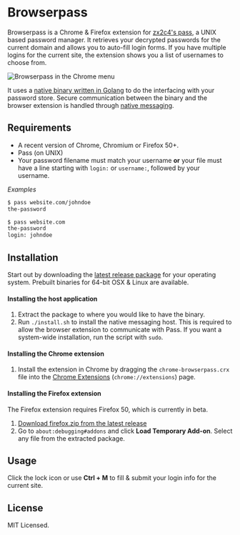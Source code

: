 Browserpass
=======

Browserpass is a Chrome & Firefox extension for [zx2c4's pass](https://www.passwordstore.org/), a UNIX based password manager. It retrieves your decrypted passwords for the current domain and allows you to auto-fill login forms. If you have multiple logins for the current site, the extension shows you a list of usernames to choose from.

![Browserpass in the Chrome menu](https://github.com/dannyvankooten/browserpass/raw/master/assets/example.gif)

It uses a [native binary written in Golang](https://github.com/dannyvankooten/browserpass/blob/master/browserpass.go) to do the interfacing with your password store. Secure communication between the binary and the browser extension is handled through [native messaging](https://developer.chrome.com/extensions/nativeMessaging).

## Requirements

- A recent version of Chrome, Chromium or Firefox 50+.
- Pass (on UNIX)
- Your password filename must match your username **or** your file must have a line starting with `login:` or `username:`, followed by your username.

_Examples_

```bash
$ pass website.com/johndoe
the-password

$ pass website.com
the-password
login: johndoe
```

## Installation

Start out by downloading the [latest release package](https://github.com/dannyvankooten/browserpass/releases) for your operating system. Prebuilt binaries for 64-bit OSX & Linux are available.

#### Installing the host application

1. Extract the package to where you would like to have the binary.
1. Run `./install.sh` to install the native messaging host. This is required to allow the browser extension to communicate with Pass. If you want a system-wide installation, run the script with `sudo`.

#### Installing the Chrome extension

1. Install the extension in Chrome by dragging the `chrome-browserpass.crx` file into the [Chrome Extensions](chrome://extensions) (`chrome://extensions`) page.

#### Installing the Firefox extension

The Firefox extension requires Firefox 50, which is currently in beta.

1. [Download firefox.zip from the latest release](https://github.com/dannyvankooten/browserpass/releases)
1. Go to `about:debugging#addons` and click **Load Temporary Add-on**. Select any file from the extracted package.

## Usage

Click the lock icon or use **Ctrl + M** to fill & submit your login info for the current site.

## License

MIT Licensed.
